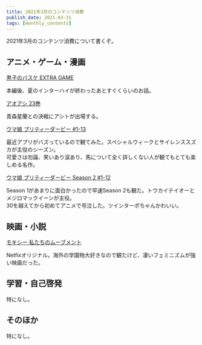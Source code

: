 ```yaml
---
title: 2021年3月のコンテンツ消費
publish_date: 2021-03-31
tags: [monthly_contents]
---
```


2021年3月のコンテンツ消費について書くぞ。

## アニメ・ゲーム・漫画
[黒子のバスケ EXTRA GAME](https://amzn.to/3q2Ue0G)

本編後、夏のインターハイが終わったあとすぐくらいのお話。

[アオアシ 23巻](https://amzn.to/39ExfUi)

青森星蘭との決戦にアシトが出場する。

[ウマ娘 プリティーダービー #1-13](https://video.unext.jp/title/SID0034344)

最近アプリがバズっているので観てみた。スペシャルウィークとサイレンススズカが主役のシーズン。  
可愛さは勿論、笑いあり涙あり、馬について全く詳しくない人が観てもとても楽しめる名作。

[ウマ娘 プリティーダービー Season 2 #1-12](https://video.unext.jp/title/SID0053831)

Season 1があまりに面白かったので早速Season 2も観た。トウカイテイオーとメジロマックイーンが主役。  
30を越えてから初めてアニメで号泣した。ツインターボちゃんかわいい。


## 映画・小説

[モキシー 私たちのムーブメント](https://www.netflix.com/title/81078393?s=i&trkid=14170035)

Netfixオリジナル。海外の学園物大好きなので観たけど、凄いフェミニズムが強い映画だった。

## 学習・自己啓発
特になし。

## そのほか
特になし。
